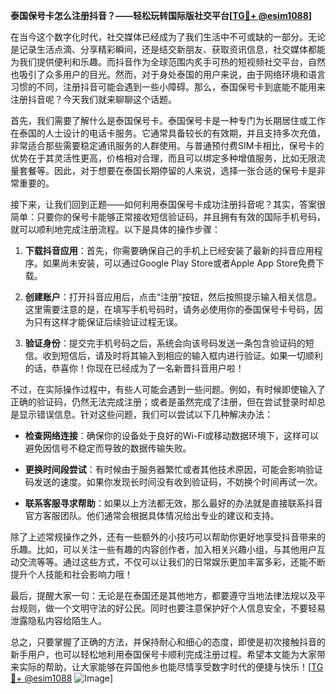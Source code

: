 **泰国保号卡怎么注册抖音？——轻松玩转国际版社交平台[[TG💪+ @esim1088](https://t.me/s/esim1088)]**

在当今这个数字化时代，社交媒体已经成为了我们生活中不可或缺的一部分。无论是记录生活点滴、分享精彩瞬间，还是结交新朋友、获取资讯信息，社交媒体都能为我们提供便利和乐趣。而抖音作为全球范围内炙手可热的短视频社交平台，自然也吸引了众多用户的目光。然而，对于身处泰国的用户来说，由于网络环境和语言习惯的不同，注册抖音可能会遇到一些小障碍。那么，泰国保号卡到底能不能用来注册抖音呢？今天我们就来聊聊这个话题。

首先，我们需要了解什么是泰国保号卡。泰国保号卡是一种专门为长期居住或工作在泰国的人士设计的电话卡服务。它通常具备较长的有效期，并且支持多次充值，非常适合那些需要稳定通讯服务的人群使用。与普通预付费SIM卡相比，保号卡的优势在于其灵活性更高，价格相对合理，而且可以绑定多种增值服务，比如无限流量套餐等。因此，对于想要在泰国长期停留的人来说，选择一张合适的保号卡是非常重要的。

接下来，让我们回到正题——如何利用泰国保号卡成功注册抖音呢？其实，答案很简单：只要你的保号卡能够正常接收短信验证码，并且拥有有效的国际手机号码，就可以顺利地完成注册流程。以下是具体的操作步骤：

1. **下载抖音应用**：首先，你需要确保自己的手机上已经安装了最新的抖音应用程序。如果尚未安装，可以通过Google Play Store或者Apple App Store免费下载。

2. **创建账户**：打开抖音应用后，点击“注册”按钮，然后按照提示输入相关信息。这里需要注意的是，在填写手机号码时，请务必使用你的泰国保号卡号码，因为只有这样才能保证后续验证过程无误。

3. **验证身份**：提交完手机号码之后，系统会向该号码发送一条包含验证码的短信。收到短信后，请及时将其输入到相应的输入框内进行验证。如果一切顺利的话，恭喜你！你现在已经成为了一名新晋抖音用户啦！

不过，在实际操作过程中，有些人可能会遇到一些问题。例如，有时候即使输入了正确的验证码，仍然无法完成注册；或者是虽然完成了注册，但在尝试登录时却总是显示错误信息。针对这些问题，我们可以尝试以下几种解决办法：

- **检查网络连接**：确保你的设备处于良好的Wi-Fi或移动数据环境下，这样可以避免因信号不稳定而导致的数据传输失败。
  
- **更换时间段尝试**：有时候由于服务器繁忙或者其他技术原因，可能会影响验证码发送的速度。如果你发现长时间没有收到验证码，不妨换个时间再试一次。

- **联系客服寻求帮助**：如果以上方法都无效，那么最好的办法就是直接联系抖音官方客服团队。他们通常会根据具体情况给出专业的建议和支持。

除了上述常规操作之外，还有一些额外的小技巧可以帮助你更好地享受抖音带来的乐趣。比如，可以关注一些有趣的内容创作者，加入相关兴趣小组，与其他用户互动交流等等。通过这些方式，不仅可以让我们的日常娱乐更加丰富多彩，还能不断提升个人技能和社会影响力哦！

最后，提醒大家一句：无论是在泰国还是其他地方，都要遵守当地法律法规以及平台规则，做一个文明守法的好公民。同时也要注意保护好个人信息安全，不要轻易泄露隐私内容给陌生人。

总之，只要掌握了正确的方法，并保持耐心和细心的态度，即使是初次接触抖音的新手用户，也可以轻松地利用泰国保号卡顺利完成注册过程。希望本文能为大家带来实际的帮助，让大家能够在异国他乡也能尽情享受数字时代的便捷与快乐！[[TG💪+ @esim1088](https://t.me/s/esim1088) ![Image](https://i.postimg.cc/4NQfJmqS/Snipaste-2025-05-13-00-14-12.png)]